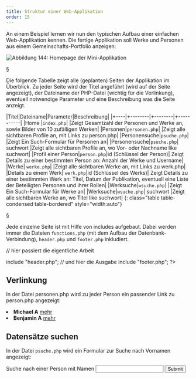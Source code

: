 ```yaml
---
title: Struktur einer Web-Applikation
order: 15
---
```


<script>document.location="/php-db-lesen/struktur-webapplikation/";</script>

An einem Beispiel lernen wir nun den typischen Aufbau einer einfachen Web-Applikation
kennen. Die fertige Applikation soll Werke und Personen aus einem
Gemeinschafts-Portfolio anzeigen:

![Abbildung 144: Homepage der Mini-Applikation](/images/dbapp-home.png)

§

Die folgende Tabelle zeigt alle (geplanten) Seiten der Applikation im Überblick. Zu jeder Seite wird der Titel angeführt (wird auf der Seite angezeigt), der Dateiname der PHP-Datei (wichtig für die Verlinkung), eventuell notwendige Parameter und eine Beschreibung was die Seite anzeigt.

|Titel|Dateiname|Parameter|Beschreibung|
|+----|+--------|+--------|+-----------|
|Home |`index.php`|         |Zeigt Gesamtzahl der Personen und Werke an, sowie Bilder von 10 zufälligen Werken| 
|Personen|`personen.php`|   |Zeigt alle sichtbaren Profile an, mit Links zu  person.php|
|Personensuche|`psuche.php`|   |Zeigt Ein Such-Formular für Personen an|
|Personensuche|`psuche.php`| suchwort  |Zeigt alle sichtbaren Profile an, wo Vor- oder Nachname like suchwort|
|Profil einer Person|`person.php`|id (Schlüssel der Person)| Zeigt Details zu einer bestimmten Person an: Anzahl der Werke und Username|
|Werke| `werke.php`|        |Zeigt alle sichtbaren Werke an, mit Links zu werk.php| 
|Details zu einem Werk| `werk.php`|id (Schlüssel des Werks)| Zeigt Details zu einer bestimmten Werk an: Titel, Datum der Publikation, eventuell eine Liste der Beteiligten Personen und ihrer Rollen|
|Werksuche|`wsuche.php`|   |Zeigt Ein Such-Formular für Werke an|
|Werksuche|`wsuche.php`| suchwort  |Zeigt alle sichtbaren Werke an, wo Titel like suchwort|
{: class="table table-condensed table-bordered" style="width:auto"}

§

Jede einzelne Seite ist mit Hilfe von includes aufgebaut. Dabei werden immer die
Dateien `functions.php` (mit dem Aufbau der Datenbank-Verbindung), `header.php` und 
`footer.php` inkludiert.

<php>
<?
  $pagetitle = "Titel der Seite";
  include "functions.php";

  // hier passiert die eigentliche Arbeit
  
  include "header.php";
  // und hier die Ausgabe
  include "footer.php";
?>
</php>

Verlinkung
----------

In der Datei personen.php wird zu jeder Person ein passender Link zu person.php angezeigt:

<htmlcode caption="Links von Personen zur einzelnen Person">
<li>
  <b>Michael A</b>
  <a href="person.php?id=577">mehr</a>
</li>
<li>
  <b>Benjamin A</b>
  <a href="person.php?id=579">mehr</a>
</li>
</htmlcode>



Datensätze suchen
-------------------
In der Datei `psuche.php` wird ein Formular zur Suche nach Vornamen angezeigt:

<htmlcode>
<form action="psuche.php" method="get">
  Suche nach einer Person mit Namen <input name="suchwort"> 
  <input type="submit">
</form>
</htmlcode>

